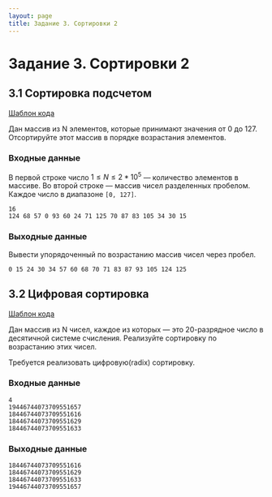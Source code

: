 ```yaml
---
layout: page
title: Задание 3. Сортировки 2
---
```


# Задание 3. Сортировки 2

## 3.1 Сортировка подсчетом

[Шаблон кода](https://replit.com/@IlyaSiganov/0301countsort)

Дан массив из N элементов, которые принимают значения от 0 до 127. Отсортируйте этот массив в порядке возрастания элементов.

### Входные данные

В первой строке число $1 \le N \le 2*10^5$ — количество элементов в массиве.
Во второй строке — массив чисел разделенных пробелом. Каждое число в диапазоне `[0, 127]`.

```
16
124 68 57 0 93 60 24 71 125 70 87 83 105 34 30 15
```

### Выходные данные

Вывести упорядоченный по возрастанию массив чисел через пробел.

```
0 15 24 30 34 57 60 68 70 71 83 87 93 105 124 125
```

## 3.2 Цифровая сортировка

[Шаблон кода](https://replit.com/@IlyaSiganov/0302radixsort)

Дан массив из N чисел, каждое из которых — это 20-разрядное число в десятичной системе счисления. Реализуйте сортировку по возрастанию этих чисел.

Требуется реализовать цифровую(radix) сортировку.

### Входные данные

```
4
19446744073709551657
18446744073709551616
18446744073709551629
18446744073709551633
```

### Выходные данные

```
18446744073709551616
18446744073709551629
18446744073709551633
19446744073709551657
```

